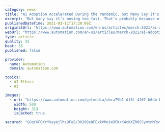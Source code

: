 ```yaml
---
category: news
title: "AI Adoption Accelerated During the Pandemic, but Many Say it's Moving too Fast"
excerpt: "But many say it’s moving too fast. That’s probably because of current debate surrounding the ethics, governance and regulation of AI. Many business leaders do not have a view into what their organizations are doing to control and govern AI and may fear ..."
publishedDateTime: 2021-03-11T17:20:00Z
originalUrl: "https://www.automation.com/en-us/articles/march-2021/ai-adoption-accelerated-pandemic-moving-fast"
webUrl: "https://www.automation.com/en-us/articles/march-2021/ai-adoption-accelerated-pandemic-moving-fast"
type: article
quality: 35
heat: 35
published: false

provider:
  name: Automation
  domain: automation.com

topics:
  - AI Ethics
  - AI

images:
  - url: "https://www.automation.com/getmedia/abca79b1-df3f-4167-b6db-b8550c5bcd28/AI-news-March-11-2021-web.png?width=500&height=313&ext=.png"
    width: 500
    height: 313
    isCached: true

secured: "GOqYXF0YrYkeyejlhs9FeB/3H209a8FExkVMei43FK+K4cKXZR0SSyotnMRstf4qCpGRXBDHMwMah3oEALCIZ7CMPrrIUQBilkfrRh9cw+PXGvGTd1k2DT5DTXZog9z3lSzsbs+Zh0UuQDUTS0++urPHBfRyStjAJb8brjtGyQz71wLnwF20QSSyFTbl6l9LbJE9/NHfSBqML74PVO/V0B6/qAKZ+kmEWANrMzHGBo6lu/K8Kl7vCuH/RG8nwd+0H6ExgOmvoIN28HgXNlaLIqx0hSF9qq9EEaB3jiUOcJxAWIasgOXy99xYxYuDTI4CU3F6uh4MxbTB7U8o/HV0zaGKS0BCKwRHGWkVtZ0Y6KY=;oPk5mw7oRylBvRuNv7DmHw=="
---
```



